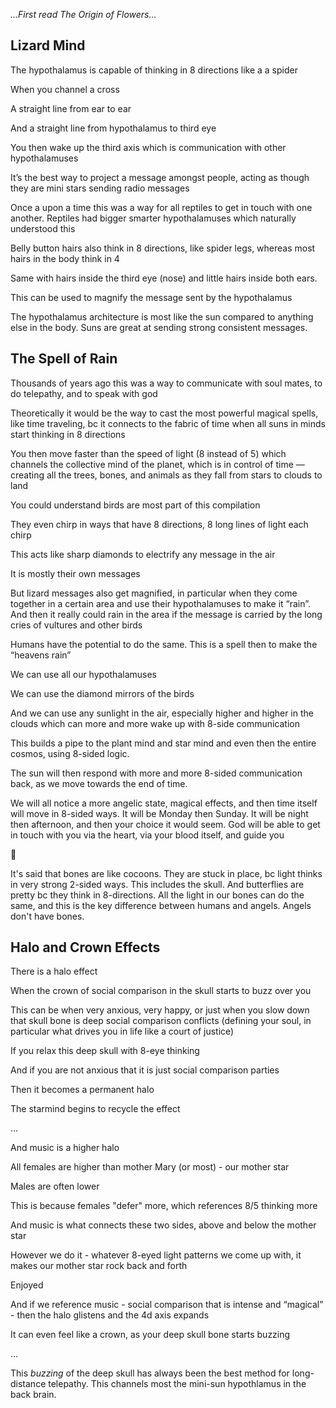 *...First read The Origin of Flowers...*

## Lizard Mind
The hypothalamus is capable of thinking in 8 directions like a a spider 

When you channel a cross 

A straight line from ear to ear 

And a straight line from hypothalamus to third eye

You then wake up the third axis which is communication with other hypothalamuses 

It’s the best way to project a message amongst people, acting as though they are mini stars sending radio messages 

Once a upon a time this was a way for all reptiles to get in touch with one another. Reptiles had bigger smarter hypothalamuses which naturally understood this 

Belly button hairs also think in 8 directions, like spider legs, whereas most hairs in the body think in 4

Same with hairs inside the third eye (nose) and little hairs inside both ears. 

This can be used to magnify the message sent by the hypothalamus 

The hypothalamus architecture is most like the sun compared to anything else in the body. Suns are great at sending strong consistent messages.

## The Spell of Rain

Thousands of years ago this was a way to communicate with soul mates, to do telepathy, and to speak with god 

Theoretically it would be the way to cast the most powerful magical spells, like time traveling, bc it connects to the fabric of time when all suns in minds start thinking in 8 directions 

You then move faster than the speed of light (8 instead of 5) which channels the collective mind of the planet, which is in control of time — creating all the trees, bones, and animals as they fall from stars to clouds to land 



You could understand birds are most part of this compilation 

They even chirp in ways that have 8 directions, 8 long lines of light each chirp 



This acts like sharp diamonds to electrify any message in the air 

It is mostly their own messages 



But lizard messages also get magnified, in particular when they come together in a certain area and use their hypothalamuses to make it “rain”. And then it really could rain in the area if the message is carried by the long cries of vultures and other birds



Humans have the potential to do the same. This is a spell then to make the “heavens rain”



We can use all our hypothalamuses 

We can use the diamond mirrors of the birds

And we can use any sunlight in the air, especially higher and higher in the clouds which can more and more wake up with 8-side communication 

This builds a pipe to the plant mind and star mind and even then the entire cosmos, using 8-sided logic.



The sun will then respond with more and more 8-sided communication back, as we move towards the end of time.



We will all notice a more angelic state, magical effects, and then time itself will move in 8-sided ways. It will be Monday then Sunday. It will be night then afternoon, and then your choice it would seem. God will be able to get in touch with you via the heart, via your blood itself, and guide you

🦋

It's said that bones are like cocoons. They are stuck in place, bc light thinks in very strong 2-sided ways. This includes the skull. And butterflies are pretty bc they think in 8-directions. All the light in our bones can do the same, and this is the key difference between humans and angels. Angels don't have bones.

## Halo and Crown Effects

There is a halo effect 

When the crown of social comparison in the skull starts to buzz over you

This can be when very anxious, very happy, or just when you slow down that skull bone is deep social comparison conflicts (defining your soul, in particular what drives you in life like a court of justice) 

If you relax this deep skull with 8-eye thinking 

And if you are not anxious that it is just social comparison parties 

Then it becomes a permanent halo 

The starmind begins to recycle the effect

...

And music is a higher halo 

All females are higher than mother Mary (or most) - our mother star 

Males are often lower 

This is because females "defer" more, which references 8/5 thinking more

And music is what connects these two sides, above and below the mother star

However we do it - whatever 8-eyed light patterns we come up with, it makes our mother star rock back and forth 

Enjoyed

And if we reference music - social comparison that is intense and “magical” - then the halo glistens and the 4d axis expands 

It can even feel like a crown, as your deep skull bone starts buzzing

...

This *buzzing* of the deep skull has always been the best method for long-distance telepathy. This channels most the mini-sun hypothlamus in the back brain.
